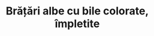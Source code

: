 ---
layout: post
title: "Brățări albe cu bile colorate, împletite"
description: "Brățări albe cu bile colorate, împletite."
img: "/assets/img/bratari-albe-cu-bile-diverse-culori-impletite.jpg"
colors: "albe"
price: "6.00 RON /buc"
vertical: true
---
